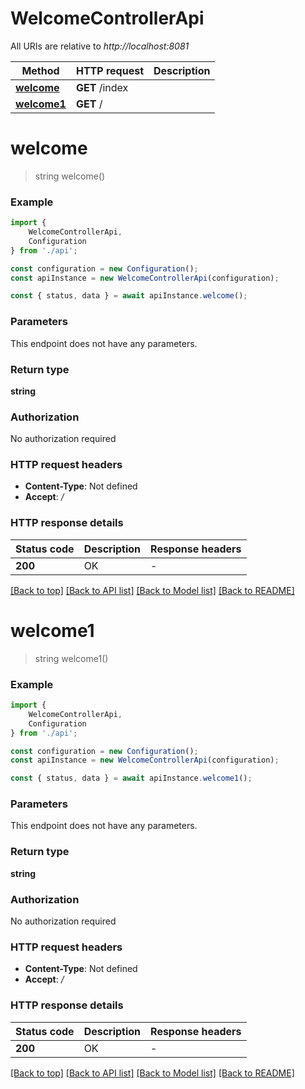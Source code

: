 # WelcomeControllerApi

All URIs are relative to *http://localhost:8081*

|Method | HTTP request | Description|
|------------- | ------------- | -------------|
|[**welcome**](#welcome) | **GET** /index | |
|[**welcome1**](#welcome1) | **GET** / | |

# **welcome**
> string welcome()


### Example

```typescript
import {
    WelcomeControllerApi,
    Configuration
} from './api';

const configuration = new Configuration();
const apiInstance = new WelcomeControllerApi(configuration);

const { status, data } = await apiInstance.welcome();
```

### Parameters
This endpoint does not have any parameters.


### Return type

**string**

### Authorization

No authorization required

### HTTP request headers

 - **Content-Type**: Not defined
 - **Accept**: */*


### HTTP response details
| Status code | Description | Response headers |
|-------------|-------------|------------------|
|**200** | OK |  -  |

[[Back to top]](#) [[Back to API list]](../README.md#documentation-for-api-endpoints) [[Back to Model list]](../README.md#documentation-for-models) [[Back to README]](../README.md)

# **welcome1**
> string welcome1()


### Example

```typescript
import {
    WelcomeControllerApi,
    Configuration
} from './api';

const configuration = new Configuration();
const apiInstance = new WelcomeControllerApi(configuration);

const { status, data } = await apiInstance.welcome1();
```

### Parameters
This endpoint does not have any parameters.


### Return type

**string**

### Authorization

No authorization required

### HTTP request headers

 - **Content-Type**: Not defined
 - **Accept**: */*


### HTTP response details
| Status code | Description | Response headers |
|-------------|-------------|------------------|
|**200** | OK |  -  |

[[Back to top]](#) [[Back to API list]](../README.md#documentation-for-api-endpoints) [[Back to Model list]](../README.md#documentation-for-models) [[Back to README]](../README.md)

